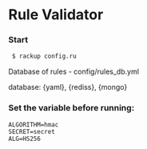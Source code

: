 # Rule Validator <br/>

### Start<br/>
```sh
 $ rackup config.ru
 ```

 Database of rules - config/rules_db.yml

 database: {yaml}, {rediss}, {mongo}

### Set the variable before running:
```
ALGORITHM=hmac
SECRET=secret
ALG=HS256
```
